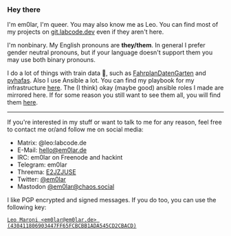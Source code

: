 ### Hey there
I'm em0lar, I'm queer. You may also know me as Leo. You can find most of my projects on [git.labcode.dev](https://git.labcode.dev/em0lar) even if they aren't here.

I'm nonbinary. My English pronouns are **they/them**. In general I prefer gender neutral pronouns, but if your language doesn't support them you may use both binary pronouns.

I do a lot of things with train data 🚄, such as [FahrplanDatenGarten](https://github.com/fahrplandatengarten/fahrplandatengarten) and [pyhafas](https://github.com/n0emis/pyhafas). Also I use Ansible a lot. You can find my playbook for my infrastructure [here](https://github.com/em0lar/server_ansible). The (I think) okay (maybe good) ansible roles I made are mirrored here. If for some reason you still want to see them all, you will find them [here](https://git.labcode.dev/ansible_roles).

<hr>

If you're interested in my stuff or want to talk to me for any reason, feel free to contact me or/and follow me on social media:
* Matrix: @leo:labcode.de
* E-Mail: hello@em0lar.de
* IRC: em0lar on Freenode and hackint
* Telegram: em0lar
* Threema: [E2JZJUSE](https://threema.id/E2JZJUSE)
* Twitter: [@em0lar](https://twitter.com/em0lar)
* Mastodon [@em0lar@chaos.social](https://chaos.social/@em0lar)

I like PGP encrypted and signed messages. If you do too, you can use the following key:

[`Leo Maroni <em0lar@em0lar.de> (430411806903447FF65FCBCBB1ADA545CD2CBACD)`](https://keys.openpgp.org/vks/v1/by-fingerprint/430411806903447FF65FCBCBB1ADA545CD2CBACD)

<!--
**em0lar/em0lar** is a ✨ _special_ ✨ repository because its `README.md` (this file) appears on your GitHub profile.

Here are some ideas to get you started:

- 🔭 I’m currently working on ...
- 🌱 I’m currently learning ...
- 👯 I’m looking to collaborate on ...
- 🤔 I’m looking for help with ...
- 💬 Ask me about ...
- 📫 How to reach me: ...
- 😄 Pronouns: ...
- ⚡ Fun fact: ...
-->
